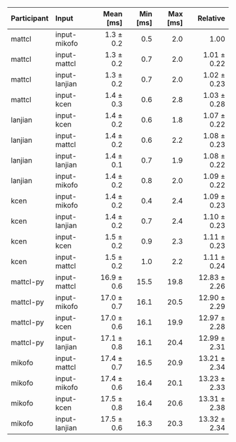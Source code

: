 | Participant | Input | Mean [ms] | Min [ms] | Max [ms] | Relative |
|:---|:---|---:|---:|---:|---:|
| mattcl | input-mikofo | 1.3 ± 0.2 | 0.5 | 2.0 | 1.00 |
| mattcl | input-mattcl | 1.3 ± 0.2 | 0.7 | 2.0 | 1.01 ± 0.22 |
| mattcl | input-lanjian | 1.3 ± 0.2 | 0.7 | 2.0 | 1.02 ± 0.23 |
| mattcl | input-kcen | 1.4 ± 0.3 | 0.6 | 2.8 | 1.03 ± 0.28 |
| lanjian | input-kcen | 1.4 ± 0.2 | 0.6 | 1.8 | 1.07 ± 0.22 |
| lanjian | input-mattcl | 1.4 ± 0.2 | 0.6 | 2.2 | 1.08 ± 0.23 |
| lanjian | input-lanjian | 1.4 ± 0.1 | 0.7 | 1.9 | 1.08 ± 0.22 |
| lanjian | input-mikofo | 1.4 ± 0.2 | 0.8 | 2.0 | 1.09 ± 0.22 |
| kcen | input-mikofo | 1.4 ± 0.2 | 0.4 | 2.4 | 1.09 ± 0.23 |
| kcen | input-lanjian | 1.4 ± 0.2 | 0.7 | 2.4 | 1.10 ± 0.23 |
| kcen | input-kcen | 1.5 ± 0.2 | 0.9 | 2.3 | 1.11 ± 0.23 |
| kcen | input-mattcl | 1.5 ± 0.2 | 1.0 | 2.2 | 1.11 ± 0.24 |
| mattcl-py | input-mattcl | 16.9 ± 0.6 | 15.5 | 19.8 | 12.83 ± 2.26 |
| mattcl-py | input-mikofo | 17.0 ± 0.7 | 16.1 | 20.5 | 12.90 ± 2.29 |
| mattcl-py | input-kcen | 17.0 ± 0.6 | 16.1 | 19.9 | 12.97 ± 2.28 |
| mattcl-py | input-lanjian | 17.1 ± 0.8 | 16.1 | 20.4 | 12.99 ± 2.31 |
| mikofo | input-mattcl | 17.4 ± 0.7 | 16.5 | 20.9 | 13.21 ± 2.34 |
| mikofo | input-mikofo | 17.4 ± 0.6 | 16.4 | 20.1 | 13.23 ± 2.33 |
| mikofo | input-kcen | 17.5 ± 0.8 | 16.4 | 20.6 | 13.31 ± 2.38 |
| mikofo | input-lanjian | 17.5 ± 0.6 | 16.3 | 20.3 | 13.32 ± 2.34 |
